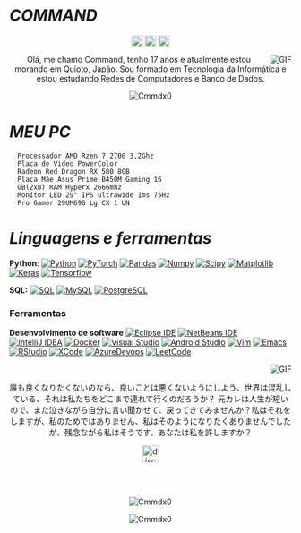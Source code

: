 #                                                                    *COMMAND*

<p align="center">
<a href="https://twitter.com/command40A71" target="blank"><img align="center" src="https://cdn.jsdelivr.net/npm/simple-icons@3.0.1/icons/twitter.svg" alt="Cmmdx0" height="20" width="20" /></a>
<a href="https://fb.com/lucaschelser" target="blank"><img align="center" src="https://cdn.jsdelivr.net/npm/simple-icons@3.0.1/icons/facebook.svg" alt="Cmmdx0" height="20" width="20" /></a>
<a href="https://instagram.com/Cmmdx0" target="blank"><img align="center" src="https://cdn.jsdelivr.net/npm/simple-icons@3.0.1/icons/instagram.svg" alt="Cmmdx0" height="20" width="20" /></a>
</p>

<img align="right" alt="GIF" src="https://i.pinimg.com/originals/81/47/82/81478209457f2e95c03806a0a424ad17.png" />

<p align="center">Olá, me chamo Command, tenho 17 anos e atualmente estou morando em Quioto, Japão. Sou formado em Tecnologia da Informática e estou estudando Redes de Computadores e Banco de Dados.
</p>

<p align="center"> <img src="https://komarev.com/ghpvc/?username="Cmmdx0" alt="Cmmdx0" /> </p>

#                                                                    *MEU PC*

      Processador AMD Rzen 7 2700 3,2Ghz 
      Placa de Video PowerColor
      Radeon Red Dragon RX 580 8GB 
      Placa Mãe Asus Prime B450M Gaming 16
      GB(2x8) RAM Hyperx 2666mhz
      Monitor LED 29" IPS ultrawide 1ms 75Hz
      Pro Gamer 29UM69G Lg CX 1 UN


#                                                                    *Linguagens e ferramentas*

  **Python**:
  [![Python](https://img.shields.io/badge/-Python-black?style=flat&logo=python&link=https://github.com/Cmmdx0/Python)](https://github.com/https://github.com/Cmmdx0/Python)
  [![PyTorch](https://img.shields.io/badge/-PyTorch-EE4C2C?style=flat&logo=PyTorch&logoColor=white&link=https://github.com/Cmmdx0/Python)](https://github.com/Cmmdx0/Python)
  [![Pandas](https://img.shields.io/badge/-Pandas-150458?style=flat&logo=Pandas&link=https://github.com/Cmmdx0/Python)](https://github.com/Cmmdx0/Python)
  [![Numpy](https://img.shields.io/badge/-Numpy-lightgray?style=flat&logo=Numpy&logoColor=white&link=https://github.com/Cmmdx0/Python)](https://github.com/Cmmdx0/Python)
  [![Scipy](https://img.shields.io/badge/-Scipy-blue?style=flat&logo=Scipy&logoColor=white&link=https://github.com/Cmmdx0/Python)](https://github.com/Cmmdx0/Python)
  [![Matplotlib](https://img.shields.io/badge/-Matplotlib-black?style=flat&logo=Matplotlib&logoColor=white&link=https://github.com/Cmmdx0/Python)](https://github.com/Cmmdx0/Python)
  [![Keras](https://img.shields.io/badge/-Keras-D00000?style=flat&logo=Keras&link=https://github.com/Cmmdx0/Python)](https://github.com/Cmmdx0/Python)
  [![Tensorflow](https://img.shields.io/badge/-Tensorflow-gray?style=flat&logo=tensorflow&link=https://github.com/Cmmdx0/Python)](https://github.com/Cmmdx0/Python) 

  **SQL:**
  [![SQL](https://img.shields.io/badge/-SQL-orange?style=flat&logo=sql&link=https://github.com/Cmmdx0)](https://github.com/Cmmdx0)
  [![MySQL](https://img.shields.io/badge/-MySQL-lightgray?style=flat&logo=mysql&link=https://github.com/Cmmdx0)](https://github.com/Cmmdx0)
  [![PostgreSQL](https://img.shields.io/badge/-PostgreSQL-blue?style=flat&logo=postgresql&link=https://github.com/Cmmdx0)](https://github.com/Cmmdx0)

### Ferramentas

**Desenvolvimento de software**
[![Eclipse IDE](https://img.shields.io/badge/-darkblue?style=flat&logo=Eclipse-IDE&logoColor=white&link=https://github.com/Cmmdx0 "Eclipse IDE")](https://github.com/Cmmdx0)
[![NetBeans IDE](https://img.shields.io/badge/-1B6AC6?style=flat&logo=Apache-NetBeans-IDE&logoColor=white&link=https://github.com/Cmmdx0 "NetBeans IDE")](https://github.com/Cmmdx0)
[![IntelliJ IDEA](https://img.shields.io/badge/-red?style=flat&logo=IntelliJ-IDEA&logoColor=white&link=https://github.com/Cmmdx0 "IntelliJ IDEA")](https://github.com/Cmmdx0)
[![Docker](https://img.shields.io/badge/-2496ED?style=flat&logo=Docker&logoColor=white&link=https://github.com/Cmmdx0 "Docker")](https://github.com/Cmmdx0)
[![Visual Studio](https://img.shields.io/badge/-007ACC?style=flat&logo=Visual-Studio-Code&logoColor=white&link=https://github.com/Cmmdx0 "Visual Studio")](https://github.com/Cmmdx0)
[![Android Studio](https://img.shields.io/badge/-3DDC84?style=flat&logo=Android-Studio&logoColor=white&link=https://github.com/Cmmdx0 "Android Studio" )](https://github.com/Cmmdx0)
[![Vim](https://img.shields.io/badge/-019733?style=flat&logo=Vim&logoColor=white&link=https://github.com/Cmmdx0 "Vim")](https://github.com/Cmmdx0)
[![Emacs](https://img.shields.io/badge/-7F5AB6?style=flat&logo=GNU-Emacs&logoColor=white&link=https://github.com/Cmmdx0 "Emacs")](https://github.com/Cmmdx0)
[![RStudio](https://img.shields.io/badge/-75AADB?style=flat&logo=RStudio&logoColor=white&link=https://github.com/Cmmdx0 "RStudio")](https://github.com/Cmmdx0)
[![XCode](https://img.shields.io/badge/-1575F9?style=flat&logo=Xcode&logoColor=white&link=https://github.com/Cmmdx0 "XCode")](https://github.com/Cmmdx0)
[![AzureDevops](https://img.shields.io/badge/-0175C2?style=flat&logo=azureDevops&logoColor=white&link=https://github.com/Cmmdx0 "AzureDevops")](https://github.com/Cmmdx0)
[![LeetCode](https://img.shields.io/badge/-02569B?style=flat&logo=leetCode&logoColor=white&link=https://github.com/Cmmdx0 "LeetCode")](https://github.com/Cmmdx0)



<img align="right" alt="GIF" src="https://nrpgnaruto-rpg.weebly.com/uploads/1/6/9/7/16974994/714639767.jpg" />
<br>
<p align="center"> 誰も良くなりたくないのなら、良いことは悪くないようにしよう、世界は混乱している、それは私たちをどこまで連れて行くのだろうか？ 元カレは人生が短いので、また泣きながら自分に言い聞かせて、戻ってきてみませんか？私はそれをしますが、私のためではありません、私はそのようになりたくありませんでしたが、残念ながら私はそうです、あなたは私を許しますか？
</p>
<p align="center">
<a href="https://discord.gg/RqaHAWzgGN" target="blank"><img align="center" src="https://simpleicons.org/icons/discord.svg" alt="discord" height="30" width="30"/></a>
</p>
<br><br>


<p align="center"><img src="https://github-readme-stats.vercel.app/api?username=Cmmdx0&theme=graywhite&show_icons=true" alt="Cmmdx0"/></p>

<p align="center"><img src="https://github-readme-stats.vercel.app/api/top-langs/?username=Cmmdx0&theme=graywhite&layout=compact&card_width=450" alt="Cmmdx0"/></p>


